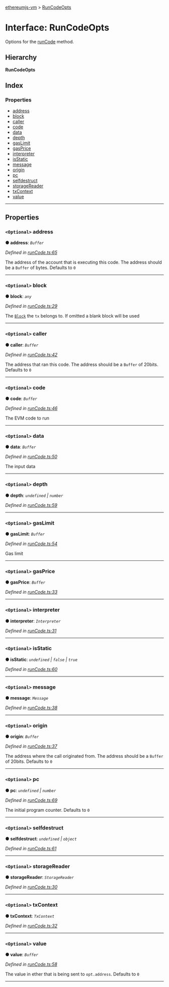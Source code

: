 [ethereumjs-vm](../README.md) > [RunCodeOpts](../interfaces/runcodeopts.md)

# Interface: RunCodeOpts

Options for the [runCode](../classes/vm.md#runcode) method.

## Hierarchy

**RunCodeOpts**

## Index

### Properties

* [address](runcodeopts.md#address)
* [block](runcodeopts.md#block)
* [caller](runcodeopts.md#caller)
* [code](runcodeopts.md#code)
* [data](runcodeopts.md#data)
* [depth](runcodeopts.md#depth)
* [gasLimit](runcodeopts.md#gaslimit)
* [gasPrice](runcodeopts.md#gasprice)
* [interpreter](runcodeopts.md#interpreter)
* [isStatic](runcodeopts.md#isstatic)
* [message](runcodeopts.md#message)
* [origin](runcodeopts.md#origin)
* [pc](runcodeopts.md#pc)
* [selfdestruct](runcodeopts.md#selfdestruct)
* [storageReader](runcodeopts.md#storagereader)
* [txContext](runcodeopts.md#txcontext)
* [value](runcodeopts.md#value)

---

## Properties

<a id="address"></a>

### `<Optional>` address

**● address**: *`Buffer`*

*Defined in [runCode.ts:65](https://github.com/ethereumjs/ethereumjs-vm/blob/de4d574/lib/runCode.ts#L65)*

The address of the account that is executing this code. The address should be a `Buffer` of bytes. Defaults to `0`

___
<a id="block"></a>

### `<Optional>` block

**● block**: *`any`*

*Defined in [runCode.ts:29](https://github.com/ethereumjs/ethereumjs-vm/blob/de4d574/lib/runCode.ts#L29)*

The [`Block`](https://github.com/ethereumjs/ethereumjs-block) the `tx` belongs to. If omitted a blank block will be used

___
<a id="caller"></a>

### `<Optional>` caller

**● caller**: *`Buffer`*

*Defined in [runCode.ts:42](https://github.com/ethereumjs/ethereumjs-vm/blob/de4d574/lib/runCode.ts#L42)*

The address that ran this code. The address should be a `Buffer` of 20bits. Defaults to `0`

___
<a id="code"></a>

### `<Optional>` code

**● code**: *`Buffer`*

*Defined in [runCode.ts:46](https://github.com/ethereumjs/ethereumjs-vm/blob/de4d574/lib/runCode.ts#L46)*

The EVM code to run

___
<a id="data"></a>

### `<Optional>` data

**● data**: *`Buffer`*

*Defined in [runCode.ts:50](https://github.com/ethereumjs/ethereumjs-vm/blob/de4d574/lib/runCode.ts#L50)*

The input data

___
<a id="depth"></a>

### `<Optional>` depth

**● depth**: *`undefined` \| `number`*

*Defined in [runCode.ts:59](https://github.com/ethereumjs/ethereumjs-vm/blob/de4d574/lib/runCode.ts#L59)*

___
<a id="gaslimit"></a>

### `<Optional>` gasLimit

**● gasLimit**: *`Buffer`*

*Defined in [runCode.ts:54](https://github.com/ethereumjs/ethereumjs-vm/blob/de4d574/lib/runCode.ts#L54)*

Gas limit

___
<a id="gasprice"></a>

### `<Optional>` gasPrice

**● gasPrice**: *`Buffer`*

*Defined in [runCode.ts:33](https://github.com/ethereumjs/ethereumjs-vm/blob/de4d574/lib/runCode.ts#L33)*

___
<a id="interpreter"></a>

### `<Optional>` interpreter

**● interpreter**: *`Interpreter`*

*Defined in [runCode.ts:31](https://github.com/ethereumjs/ethereumjs-vm/blob/de4d574/lib/runCode.ts#L31)*

___
<a id="isstatic"></a>

### `<Optional>` isStatic

**● isStatic**: *`undefined` \| `false` \| `true`*

*Defined in [runCode.ts:60](https://github.com/ethereumjs/ethereumjs-vm/blob/de4d574/lib/runCode.ts#L60)*

___
<a id="message"></a>

### `<Optional>` message

**● message**: *`Message`*

*Defined in [runCode.ts:38](https://github.com/ethereumjs/ethereumjs-vm/blob/de4d574/lib/runCode.ts#L38)*

___
<a id="origin"></a>

### `<Optional>` origin

**● origin**: *`Buffer`*

*Defined in [runCode.ts:37](https://github.com/ethereumjs/ethereumjs-vm/blob/de4d574/lib/runCode.ts#L37)*

The address where the call originated from. The address should be a `Buffer` of 20bits. Defaults to `0`

___
<a id="pc"></a>

### `<Optional>` pc

**● pc**: *`undefined` \| `number`*

*Defined in [runCode.ts:69](https://github.com/ethereumjs/ethereumjs-vm/blob/de4d574/lib/runCode.ts#L69)*

The initial program counter. Defaults to `0`

___
<a id="selfdestruct"></a>

### `<Optional>` selfdestruct

**● selfdestruct**: *`undefined` \| `object`*

*Defined in [runCode.ts:61](https://github.com/ethereumjs/ethereumjs-vm/blob/de4d574/lib/runCode.ts#L61)*

___
<a id="storagereader"></a>

### `<Optional>` storageReader

**● storageReader**: *`StorageReader`*

*Defined in [runCode.ts:30](https://github.com/ethereumjs/ethereumjs-vm/blob/de4d574/lib/runCode.ts#L30)*

___
<a id="txcontext"></a>

### `<Optional>` txContext

**● txContext**: *`TxContext`*

*Defined in [runCode.ts:32](https://github.com/ethereumjs/ethereumjs-vm/blob/de4d574/lib/runCode.ts#L32)*

___
<a id="value"></a>

### `<Optional>` value

**● value**: *`Buffer`*

*Defined in [runCode.ts:58](https://github.com/ethereumjs/ethereumjs-vm/blob/de4d574/lib/runCode.ts#L58)*

The value in ether that is being sent to `opt.address`. Defaults to `0`

___

